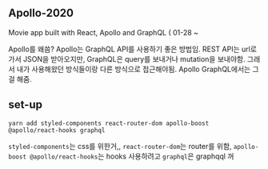 ## Apollo-2020

Movie app built with React, Apollo and GraphQL ( 01-28 ~ 

Apollo를 왜씀? Apollo는 GraphQL API를 사용하기 좋은 방법임. REST API는 url로 가서 JSON을 받아오지만, GraphQL은 query를 보내거나 mutation을 보내야함. 그래서 내가 사용해왔던 방식들이랑 다른 방식으로 접근해야됨. Apollo GraphQL에서는 그걸 해줌.

## set-up
```
yarn add styled-components react-router-dom apollo-boost @apollo/react-hooks graphql
```
`styled-components`는 css를 위한거,, `react-router-dom`는 router를 위함, `apollo-boost @apollo/react-hooks`는 hooks 사용하려고 `graphql`은 graphqql 꺼
